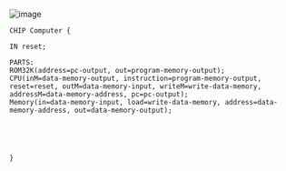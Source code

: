![image](https://github.com/user-attachments/assets/f6e22abd-dbf4-4f8d-9010-e78476467769)

    CHIP Computer {

    IN reset;

    PARTS:
    ROM32K(address=pc-output, out=program-memory-output);
    CPU(inM=data-memory-output, instruction=program-memory-output, reset=reset, outM=data-memory-input, writeM=write-data-memory, addressM=data-memory-address, pc=pc-output);
    Memory(in=data-memory-input, load=write-data-memory, address=data-memory-address, out=data-memory-output);





    }

